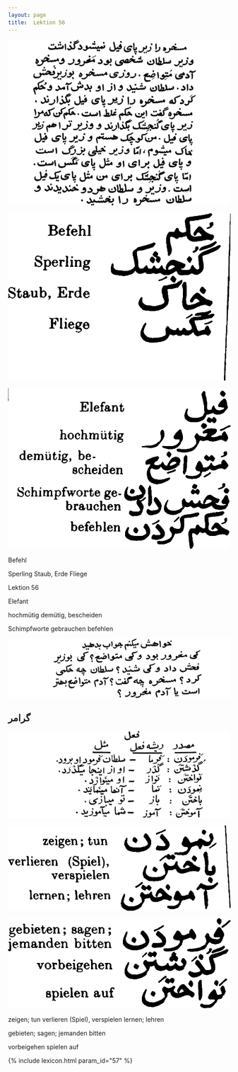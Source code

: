 ```yaml
---
layout: page
title:  Lektion 56
---
```



![image](/assets/s/143.png-02.png)

![image](/assets/s/2col/143.png-07_1L.png)

![image](/assets/s/2col/143.png-07_2R.png)

Befehl

Sperling Staub, Erde Fliege



Lektion 56

Elefant

hochmütig demütig, bescheiden

Schimpfworte gebrauchen befehlen



![image](/assets/s/144.png-01.png)

## گرامر

![image](/assets/s/144.png-04.png)

![image](/assets/s/2col/144.png-07_1L.png)

![image](/assets/s/2col/144.png-07_2R.png)

zeigen; tun verlieren (Spiel), verspielen lernen; lehren



gebieten; sagen; jemanden bitten

vorbeigehen spielen auf




{% include lexicon.html param_id="57" %}
